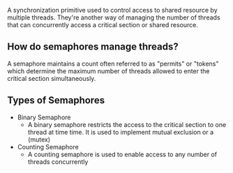 A synchronization primitive used to control access to shared resource by multiple threads. They're another way of managing the number of threads that can concurrently access a critical section or shared resource. 


## How do semaphores manage threads?

A semaphore maintains a count often referred to as "permits" or "tokens" which determine the maximum number of threads allowed to enter the critical section simultaneously. 

## Types of Semaphores

- Binary Semaphore
	- A binary semaphore restricts the access to the critical section to one thread at time time. It is used to implement mutual exclusion or a (mutex)
- Counting Semaphore
	- A counting semaphore is used to enable access to any number of threads concurrently


